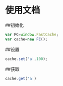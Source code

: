 # 使用文档

##初始化

```js
var FC=window.FastCache;
var cache=new FC();
```

##设置

```js
cache.set('a',100);
```

##获取

```js
cache.get('a')
```